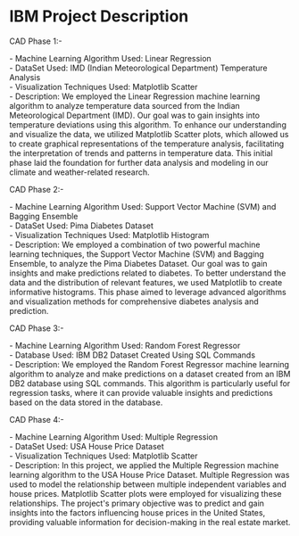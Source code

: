 # IBM Project Description 
CAD Phase 1:-<br>
<p> - Machine Learning Algorithm Used: Linear Regression<br>
    - DataSet Used: IMD (Indian Meteorological Department) Temperature Analysis<br>
    - Visualization Techniques Used: Matplotlib Scatter<br>
    - Description: We employed the Linear Regression machine learning algorithm to analyze temperature data sourced from the Indian Meteorological Department (IMD). Our goal was to gain insights into temperature deviations using this algorithm. To enhance our understanding and visualize the data, we utilized Matplotlib Scatter plots, which allowed us to create graphical representations of the temperature analysis, facilitating the interpretation of trends and patterns in temperature data. This initial phase laid the foundation for further data analysis and modeling in our climate and weather-related research.<br> </p>
CAD Phase 2:-<br>
<p> - Machine Learning Algorithm Used: Support Vector Machine (SVM) and Bagging Ensemble<br>
    - DataSet Used: Pima Diabetes Dataset<br>
    - Visualization Techniques Used: Matplotlib Histogram<br>
    - Description: We employed a combination of two powerful machine learning techniques, the Support Vector Machine (SVM) and Bagging Ensemble, to analyze the Pima Diabetes Dataset. Our goal was to gain insights and make predictions related to diabetes. To better understand the data and the distribution of relevant features, we used Matplotlib to create informative histograms. This phase aimed to leverage advanced algorithms and visualization methods for comprehensive diabetes analysis and prediction.<br></p>
CAD Phase 3:-<br>
<p> - Machine Learning Algorithm Used: Random Forest Regressor<br>
    - Database Used: IBM DB2 Dataset Created Using SQL Commands<br>
    - Description: We employed the Random Forest Regressor machine learning algorithm to analyze and make predictions on a dataset created from an IBM DB2 database using SQL commands. This algorithm is particularly useful for regression tasks, where it can provide valuable insights and predictions based on the data stored in the database.<br></p>
CAD Phase 4:-<br>
<p> - Machine Learning Algorithm Used: Multiple Regression<br>
    - DataSet Used: USA House Price Dataset<br>
    - Visualization Techniques Used: Matplotlib Scatter<br>
    - Description: In this project, we applied the Multiple Regression machine learning algorithm to the USA House Price Dataset. Multiple Regression was used to model the relationship between multiple independent variables and house prices. Matplotlib Scatter plots were employed for visualizing these relationships. The project's primary objective was to predict and gain insights into the factors influencing house prices in the United States, providing valuable information for decision-making in the real estate market.</p>
